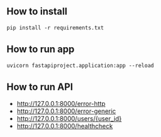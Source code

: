 ## How to install
    pip install -r requirements.txt

## How to run app
    uvicorn fastapiproject.application:app --reload

## How to run API
- http://127.0.0.1:8000/error-http
- http://127.0.0.1:8000/error-generic
- http://127.0.0.1:8000/users/{user_id}
- http://127.0.0.1:8000/healthcheck
